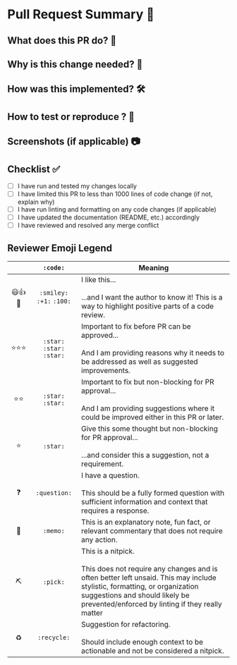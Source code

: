 # Pull Request Summary 🚀

## What does this PR do? 📝

<!-- A clear and concise description of the changes introduced in this pull request -->

## Why is this change needed? 🤔

<!-- Describe the motivation or context for this pull request -->

## How was this implemented? 🛠️

<!-- Explain the approach and implementation details -->

## How to test or reproduce ? 🧪

<!-- Provide steps to test or reproduce the changes -->

## Screenshots (if applicable) 📷

<!-- Add relevant screenshots or GIFs to illustrate the changes -->

## Checklist ✅

- [ ] I have run and tested my changes locally
- [ ] I have limited this PR to less than 1000 lines of code change (if not, explain why)
- [ ] I have run linting and formatting on any code changes (if applicable)
- [ ] I have updated the documentation (README, etc.) accordingly
- [ ] I have reviewed and resolved any merge conflict

## Reviewer Emoji Legend

|     |         `:code:`          | Meaning                                                                                                                                                                                                                                         |
| :-: | :-----------------------: | ----------------------------------------------------------------------------------------------------------------------------------------------------------------------------------------------------------------------------------------------- |
| 😃👍💯 | `:smiley:` `:+1:` `:100:` | I like this... <br /><br /> ...and I want the author to know it! This is a way to highlight positive parts of a code review.                                                                                                                |
| ⭐⭐⭐ |  `:star: :star: :star:`   | Important to fix before PR can be approved... <br /><br /> And I am providing reasons why it needs to be addressed as well as suggested improvements.                                                                                       |
| ⭐⭐  |      `:star: :star:`      | Important to fix but non-blocking for PR approval... <br /><br /> And I am providing suggestions where it could be improved either in this PR or later.                                                                                      |
|  ⭐  |         `:star:`          | Give this some thought but non-blocking for PR approval... <br /><br /> ...and consider this a suggestion, not a requirement.                                                                                                                 |
|  ❓  |       `:question:`        | I have a question. <br /><br /> This should be a fully formed question with sufficient information and context that requires a response.                                                                                                      |
|  📝  |         `:memo:`          | This is an explanatory note, fun fact, or relevant commentary that does not require any action.                                                                                                                                               |
|  ⛏  |         `:pick:`          | This is a nitpick. <br /><br /> This does not require any changes and is often better left unsaid. This may include stylistic, formatting, or organization suggestions and should likely be prevented/enforced by linting if they really matter |
| ♻️  |        `:recycle:`        | Suggestion for refactoring. <br /><br /> Should include enough context to be actionable and not be considered a nitpick.                                                                                                                        |
